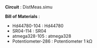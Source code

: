 **Circuit** : DistMeas.simu

**Bill of Materials** :

- Hd44780-104 : Hd44780
- SR04-114 : SR04 
- atmega328-105 : atmega328
- Potentiometer-286 : Potentiometer 1 kΩ  

